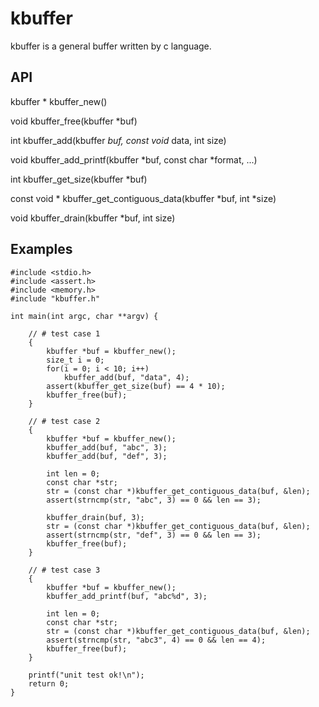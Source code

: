 # kbuffer
kbuffer is a general buffer written by c language.

## API 

kbuffer * kbuffer_new()

void kbuffer_free(kbuffer *buf)

int kbuffer_add(kbuffer *buf, const void* data, int size)

void kbuffer_add_printf(kbuffer *buf, const char *format, ...)

int kbuffer_get_size(kbuffer *buf)

const void * kbuffer_get_contiguous_data(kbuffer *buf, int *size)

void kbuffer_drain(kbuffer *buf, int size)


## Examples

	#include <stdio.h>
	#include <assert.h>
	#include <memory.h>
	#include "kbuffer.h"

	int main(int argc, char **argv) {

		// # test case 1
		{
			kbuffer *buf = kbuffer_new();
			size_t i = 0;
			for(i = 0; i < 10; i++)
				kbuffer_add(buf, "data", 4);
			assert(kbuffer_get_size(buf) == 4 * 10);
			kbuffer_free(buf);
		}

		// # test case 2
		{
			kbuffer *buf = kbuffer_new();
			kbuffer_add(buf, "abc", 3);
			kbuffer_add(buf, "def", 3);

			int len = 0;
			const char *str;
			str = (const char *)kbuffer_get_contiguous_data(buf, &len);
			assert(strncmp(str, "abc", 3) == 0 && len == 3);

			kbuffer_drain(buf, 3);
			str = (const char *)kbuffer_get_contiguous_data(buf, &len);
			assert(strncmp(str, "def", 3) == 0 && len == 3);
			kbuffer_free(buf);
		}

		// # test case 3
		{
			kbuffer *buf = kbuffer_new();
			kbuffer_add_printf(buf, "abc%d", 3);

			int len = 0;
			const char *str;
			str = (const char *)kbuffer_get_contiguous_data(buf, &len);
			assert(strncmp(str, "abc3", 4) == 0 && len == 4);
			kbuffer_free(buf);
		}

		printf("unit test ok!\n");
		return 0;
	}

